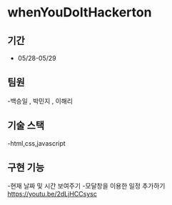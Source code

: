 # whenYouDoItHackerton
## 기간 
  - 05/28-05/29
## 팀원 
 -백승일 , 박민지 , 이해리
## 기술 스택
 -html,css,javascript
## 구현 기능 
 -현재 날짜 및 시간 보여주기
 -모달창을 이용한 일정 추가하기
https://youtu.be/2dLjHCCsysc
